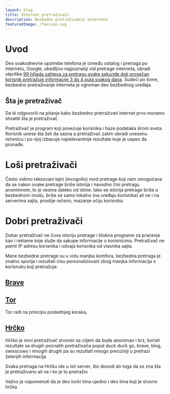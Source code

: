 ```yaml
---
layout: blog
title: Internet pretraživači
description: Bezbedno pretraživanje interneta
featuredImage: /favicon.svg
---
```


# Uvod

Deo svakodnevne upotrebe telefona je između ostalog i pretraga po internetu, Google, ubedljivo najpoznatiji vid pretrage interneta, obradi otprilike [99 hiljada zahteva za pretragu svake sekunde dok prosečan korisnik pretražuje informacije 3 do 4 puta svakog dana](https://seo.ai/blog/how-many-people-use-google#:~:text=2). Sudeći po tome, bezbedno pretraživanje interneta je ogroman deo bezbednog uređaja.

## Šta je pretraživač

Da bi odgovorili na pitanje kako bezbedno pretraživati internet prvo moramo shvatiti šta je pretraživač.

Pretraživač je program koji povezuje korisnika i baze podataka širom sveta. Korisnik unese šta želi da sazna a pretraživač zatim obradi unesenu rečenicu i po njoj izbacuje najrelevantnije rezultate koje je uspeo da pronađe.

# Loši pretraživači

Često vidimo takozvani tajni (incognito) mod pretrage koji nam omogućava da se nakon svake pretrage briše istorija i navodno čini pretragu anonimnom, to je veoma daleko od istine. Iako se istorija pretrage briše u bezbednom modu, briše se samo lokalno (na uređaju korisnika) ali ne i na serverima sajta, prostije rečeno, mazanje očiju korisnika.

# Dobri pretraživači

Dobar pretraživač ne čuva istoriju pretrage i blokira programe za praćenje kao i reklame koje služe da sakupe informacije o korisnicima. Pretraživač ne pamti IP adresu korisnika i odvaja korisnika od vlasnika sajta.

Mane bezbedne pretrage su u vidu manjka komfora, bezbedna pretraga je znatno sporija i rezultati nisu personalizovani zbog manjka informacija o korisnuku koji pretražuje.

## [Brave]()

## [Tor]()

Tor radi na principu poslednjeg koraka, 

##

## [Hrčko](https://hearch.co)

Hrčko je novi pretraživač stvoren sa ciljem da bude anoniman i brz, koristi rezultate sa drugih poznatih pretraživača poput duck duck go, brave, bing, swisscows i mnogih drugih pa su rezultati mnogo precizniji u pretrazi želenjih informacija.

Svaka pretraga na Hrčku ide u isti server, što dovodi do toga da se zna šta je pretraživano ali ne i ko je to pretražio 

Važno je napomenuti da je deo locki tima ujedno i deo tima koji je stvorio hrčka
